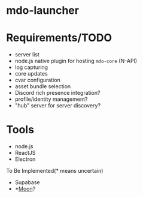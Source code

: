 # mdo-launcher

# Requirements/TODO

- server list
- node.js native plugin for hosting `mdo-core` (N-API)
- log capturing
- core updates
- cvar configuration
- asset bundle selection
- Discord rich presence integration?
- profile/identity management?
- "hub" server for server discovery?

# Tools

- node.js
- ReactJS
- Electron

To Be Implemented(* means uncertain)
- Supabase
- *[Moon](https://moonjs.org/)?
